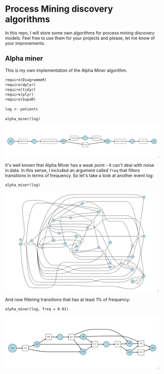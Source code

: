 # Process Mining discovery algorithms

In this repo, I will store some own algorithms for process mining
discovery models. Feel free to use them for your projects and please,
let me know of your improvements.

## Alpha miner

This is my own implementation of the Alpha Miner algorithm.

``` {r}
require(DiagrammeR) 
require(dplyr) 
require(tidyr)
require(plyr) 
require(bupaR)

log <- patients

alpha_miner(log) 
```
![](man/Figures/graph.png)

It's well known that Alpha Miner has a weak point - it can't deal with noise in data. In this sense, I included an argument called `freq` that filters transitions in terms of frequency. So let's take a look at another event log:

```{r}
alpha_miner(log)
```
![](man/Figures/graph2.png)

And now filtering transitions that has at least 1% of frequency:

```{r}
alpha_miner(log, freq = 0.01)
```
![](man/Figures/graph3.png)

